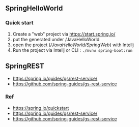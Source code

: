 ## SpringHelloWorld
### Quick start
1. Create a "web" project via https://start.spring.io/
2. put the generated under /JavaHelloWorld
3. open the project (*/JavaHelloWorld/SpringWeb*) with Intellj
4. Run the project via Intellj or CLI : `./mvnw spring-boot:run`

## SpringREST
- https://spring.io/guides/gs/rest-service/
- https://github.com/spring-guides/gs-rest-service

### Ref
- https://spring.io/quickstart
- https://spring.io/guides/gs/rest-service/
- https://github.com/spring-guides/gs-rest-service